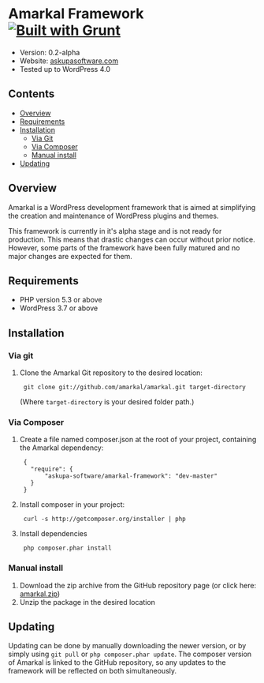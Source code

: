 # Amarkal Framework [![Built with Grunt](https://cdn.gruntjs.com/builtwith.png)](http://gruntjs.com/)

- Version: 0.2-alpha
- Website: [askupasoftware.com](http://www.askupasoftware.com/)
- Tested up to WordPress 4.0

## Contents

* [Overview](#overview)
* [Requirements](#requirements)
* [Installation](#installation)
	* [Via Git](#via-git)
	* [Via Composer](#via-composer)
	* [Manual install](#manual-install)
* [Updating](#updating)

## Overview

Amarkal is a WordPress development framework that is aimed at simplifying the creation and maintenance of WordPress plugins and themes.

This framework is currently in it's alpha stage and is not ready for production. This means that drastic changes can occur without prior notice. However, some parts of the framework have been fully matured and no major changes are expected for them.

## Requirements

- PHP version 5.3 or above
- WordPress 3.7 or above

## Installation

### Via git

1. Clone the Amarkal Git repository to the desired location:

		git clone git://github.com/amarkal/amarkal.git target-directory

	(Where `target-directory` is your desired folder path.)

### Via Composer

1. Create a file named composer.json at the root of your project, containing the Amarkal dependency:

		{
		  "require": {
		      "askupa-software/amarkal-framework": "dev-master"
		  }
		}

2. Install composer in your project:

		curl -s http://getcomposer.org/installer | php

3. Install dependencies

		php composer.phar install

### Manual install 

1. Download the zip archive from the GitHub repository page (or click here:  [amarkal.zip](https://github.com/amarkal/amarkal/archive/master.zip))
2. Unzip the package in the desired location

## Updating

Updating can be done by manually downloading the newer version, or by simply using `git pull` or `php composer.phar update`. The composer version of Amarkal is linked to the GitHub repository, so any updates to the framework will be reflected on both simultaneously.
